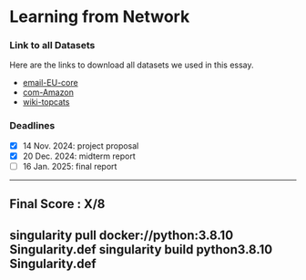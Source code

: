 # Learning from Network

### Link to all Datasets
Here are the links to download all datasets we used in this essay.
- [email-EU-core](https://snap.stanford.edu/data/email-Eu-core.html)
- [com-Amazon](https://snap.stanford.edu/data/com-Amazon.html)
- [wiki-topcats](https://snap.stanford.edu/data/wiki-topcats.html)


### Deadlines 
- [X] 14 Nov. 2024: project proposal
- [X] 20 Dec. 2024: midterm report
- [ ] 16 Jan. 2025: final report

---
Final Score : X/8
---

singularity pull docker://python:3.8.10
Singularity.def
singularity build python3.8.10 Singularity.def
---
